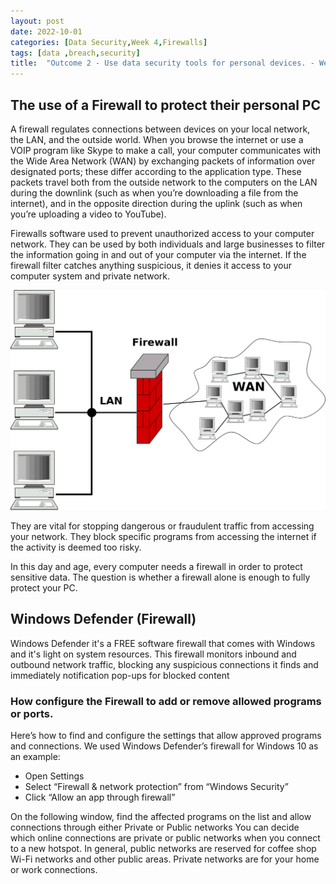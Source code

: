 ```yaml
---
layout: post
date: 2022-10-01
categories: [Data Security,Week 4,Firewalls]
tags: [data ,breach,security]
title:  "Outcome 2 - Use data security tools for personal devices. - Week 4"
---
```



## The use of a Firewall to protect their personal PC


A firewall regulates connections between devices on your local network, the LAN, and the outside world. When you browse the internet or use a VOIP program like Skype to make a call, your computer communicates with the Wide Area Network (WAN) by exchanging packets of information over designated ports; these differ according to the application type. These packets travel both from the outside network to the computers on the LAN during the downlink (such as when you’re downloading a file from the internet), and in the opposite direction during the uplink (such as when you’re uploading a video to YouTube).


Firewalls software used to prevent unauthorized access to your computer network.
They can be used by both individuals and large businesses to filter the information going in and out of your computer via the internet. If the firewall filter catches anything suspicious, it denies it access to your computer system and private network.

![alt text](https://github.com/rgcosta7/rgcosta7.github.io/blob/main/img/how-does-a-firewall-work-1-1024x715.png?raw=true "How Firewall does it work?")

They are vital for stopping dangerous or fraudulent traffic from accessing your network. They block specific programs from accessing the internet if the activity is deemed too risky.

In this day and age, every computer needs a firewall in order to protect sensitive data. The question is whether a firewall alone is enough to fully protect your PC.


## **Windows Defender (Firewall)**

Windows Defender it's a FREE software firewall that comes with Windows and it's light on system resources.
This firewall monitors inbound and outbound network traffic, blocking any suspicious connections it finds and immediately notification pop-ups for blocked content



### How configure the Firewall to add or remove allowed programs or ports.


Here’s how to find and configure the settings that allow approved programs and connections. We used Windows Defender’s firewall for Windows 10 as an example:

- Open Settings
- Select “Firewall & network protection” from “Windows Security”
- Click “Allow an app through firewall”

On the following window, find the affected programs on the list and allow connections through either Private or Public networks
You can decide which online connections are private or public networks when you connect to a new hotspot. In general, public networks are reserved for coffee shop Wi-Fi networks and other public areas. Private networks are for your home or work connections.